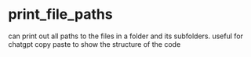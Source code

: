 # print_file_paths
can print out all paths to the files in a folder and its subfolders. useful for chatgpt copy paste to show the structure of the code
